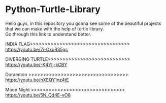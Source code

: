 # Python-Turtle-Library
Hello guys, in this repository you gonna see some of the beautiful projects that we can make with the help of turtle library.<br>
Go through this link to understand better.<br>

INDIA FLAG>>>>>>>>>>>>>>>>>>>>>>>>>>>>>>>>>><br>
https://youtu.be/7i-OxuR35gc

DIVERGING TURTLE>>>>>>>>>>>>>>>>>>>>>>>>>>>><br>
https://youtu.be/-K4YIj-kCBY
  
Doraemon >>>>>>>>>>>>>>>>>>>>>>>>>>>>>>>>>><br>
https://youtu.be/nXEQY1nz4tE

Moon Night >>>>>>>>>>>>>>>>>>>>>>>>>>>>>>>><br>
https://youtu.be/5N_Qd4E-vO8
